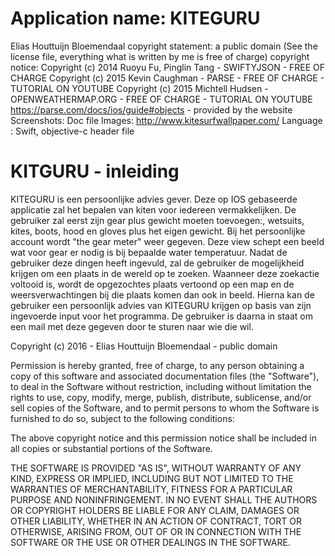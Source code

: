 # Application name: KITEGURU
Elias Houttuijn Bloemendaal
copyright statement: a public domain (See the license file, everything what is written by me is free of charge)
copyright notice: 
 Copyright (c) 2014 Ruoyu Fu, Pinglin Tang - SWIFTYJSON - FREE OF CHARGE
 Copyright (c) 2015 Kevin Caughman  - PARSE - FREE OF CHARGE - TUTORIAL ON YOUTUBE
 Copyright (c) 2015 Michtell Hudsen - OPENWEATHERMAP.ORG -  FREE OF CHARGE - TUTORIAL ON YOUTUBE
 https://parse.com/docs/ios/guide#objects - provided by the website
Screenshots: Doc file
Images: http://www.kitesurfwallpaper.com/
Language : Swift, objective-c header file

# KITGURU - inleiding
KITEGURU is een persoonlijke advies gever. Deze op IOS gebaseerde applicatie zal het bepalen van kiten voor iedereen vermakkelijken. De gebruiker zal eerst zijn gear plus gewicht moeten toevoegen:, wetsuits, kites, boots, hood en gloves plus het eigen gewicht. Bij het persoonlijke account wordt "the gear meter" weer gegeven. Deze view schept een beeld wat voor gear er nodig is bij bepaalde water temperatuur. Nadat de gebruiker deze dingen heeft ingevuld, zal de gebruiker de mogelijkheid krijgen om een plaats in de wereld op te zoeken. Waanneer deze zoekactie voltooid is, wordt de opgezochtes plaats vertoond op een map en de weersverwachtingen bij die plaats komen dan ook in beeld. Hierna kan de gebruiker een persoonlijk advies van KITEGURU krijgen op basis van zijn ingevoerde input voor het programma. De gebruiker is daarna in staat om een mail met deze gegeven door te sturen naar wie die wil.


Copyright (c) 2016 - Elias Houttuijn Bloemendaal - public domain

Permission is hereby granted, free of charge, to any person obtaining a copy of this software and associated documentation files (the "Software"), to deal in the Software without restriction, including without limitation the rights to use, copy, modify, merge, publish, distribute, sublicense, and/or sell copies of the Software, and to permit persons to whom the Software is furnished to do so, subject to the following conditions:

The above copyright notice and this permission notice shall be included in all copies or substantial portions of the Software.

THE SOFTWARE IS PROVIDED "AS IS", WITHOUT WARRANTY OF ANY KIND, EXPRESS OR IMPLIED, INCLUDING BUT NOT LIMITED TO THE WARRANTIES OF MERCHANTABILITY, FITNESS FOR A PARTICULAR PURPOSE AND NONINFRINGEMENT. IN NO EVENT SHALL THE AUTHORS OR COPYRIGHT HOLDERS BE LIABLE FOR ANY CLAIM, DAMAGES OR OTHER LIABILITY, WHETHER IN AN ACTION OF CONTRACT, TORT OR OTHERWISE, ARISING FROM, OUT OF OR IN CONNECTION WITH THE SOFTWARE OR THE USE OR OTHER DEALINGS IN THE SOFTWARE.


